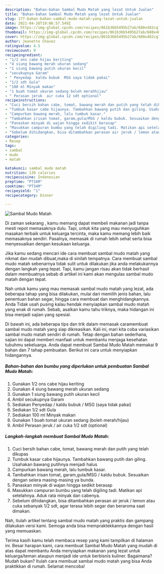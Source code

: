 ```yaml
---
description: "Bahan-bahan Sambal Mudo Matah yang lezat Untuk Jualan"
title: "Bahan-bahan Sambal Mudo Matah yang lezat Untuk Jualan"
slug: 177-bahan-bahan-sambal-mudo-matah-yang-lezat-untuk-jualan
date: 2021-04-26T19:06:57.549Z
image: https://img-global.cpcdn.com/recipes/861b36b5495b27ab/680x482cq70/sambal-mudo-matah-foto-resep-utama.jpg
thumbnail: https://img-global.cpcdn.com/recipes/861b36b5495b27ab/680x482cq70/sambal-mudo-matah-foto-resep-utama.jpg
cover: https://img-global.cpcdn.com/recipes/861b36b5495b27ab/680x482cq70/sambal-mudo-matah-foto-resep-utama.jpg
author: Jeanette Chavez
ratingvalue: 4.5
reviewcount: 9
recipeingredient:
- "1/2 ons cabe hijau keriting"
- "4 siung bawang merah ukuran sedang"
- "1 siung bawang putih ukuran kecil"
- "secukupnya Garam"
- " Penyedap  kaldu bubuk  MSG saya tidak pakai"
- "1/2 sdt Gula"
- "100 ml Minyak makan"
- "1 buah tomat ukuran sedang boleh merahhijau"
- " Perasan jeruk  air cuka 12 sdt optional"
recipeinstructions:
- "Cuci bersih bahan cabe, tomat, bawang merah dan putih yang telah dikupas"
- "Tumbuk kasar cabe hijaunya. Tambahkan bawang putih dan giling. Usahakan bawang putihnya menjadi halus"
- "Campurkan bawang merah, lalu tumbuk kasar."
- "Tambahkan irisan tomat, garam,gula/MSG / kaldu bubuk. Sesuaikan dengan selera masing-masing ya bunda."
- "Panaskan minyak di wajan hingga sedikit berasap"
- "Masukkan campuran bumbu yang telah digiling tadi. Matikan api setelahnya. Aduk rata minyak dan cabenya."
- "Sebelum dihidangkan, bisa ditambahkan perasan air jeruk / lemon atau cuka sebanyak 1/2 sdt, agar terasa lebih segar dan beraroma saat dimakan."
categories:
- Resep
tags:
- sambal
- mudo
- matah

katakunci: sambal mudo matah 
nutrition: 139 calories
recipecuisine: Indonesian
preptime: "PT16M"
cooktime: "PT34M"
recipeyield: "1"
recipecategory: Dinner

---
```



![Sambal Mudo Matah](https://img-global.cpcdn.com/recipes/861b36b5495b27ab/680x482cq70/sambal-mudo-matah-foto-resep-utama.jpg)

Di zaman  sekarang , kamu memang dapat membeli makanan jadi tanpa mesti repot memasaknya dulu. Tapi, untuk kita yang mau menyuguhkan masakan terbaik untuk keluarga tercinta, maka kamu memang lebih baik memasaknya sendiri. Pasalnya, memasak di rumah lebih sehat serta bisa menyesuaikan dengan kesukaan keluarga.

Jika kamu sedang mencari ide cara membuat sambal mudo matah yang nikmat dan mudah dibuat,maka di sinilah tempatnya. Cara membuat sambal mudo matah  sebenarnya tidak sulit untuk dilakukan jika anda melakukannya dengan langkah yang tepat. Tapi, kamu jangan risau akan tidak berhasil dalam membuatnya 
sebab di artikel ini kami akan mengulas sambal mudo matah dengan tepat.  



Nah untuk kamu yang mau memasak sambal mudo matah yang lezat, ada beberapa tahap yang bisa dilakukan, mulai dari memilih jenis bahan, lalu penentuan bahan segar, hingga cara membuat dan menghidangkannya. Anda Tidak usah pusing kalau hendak menyiapkan sambal mudo matah yang enak di rumah. Sebab, asalkan kamu  tahu triknya, maka hidangan ini bisa menjadi sajian yang spesial.

Di bawah ini, ada beberapa tips dan trik dalam memasak caramembuat sambal mudo matah yang siap dikreasikan. Kali ini, mari kita coba variasikan sambal mudo matah sendiri di rumah. Tetap dengan bahan sederhana, sajian ini dapat memberi manfaat untuk membantu menjaga kesehatan tubuhmu sekeluarga. Anda dapat membuat Sambal Mudo Matah memakai 9 bahan dan 7 tahap pembuatan. Berikut ini cara untuk menyiapkan hidangannya.

<!--inarticleads1-->

##### Bahan-bahan dan bumbu yang diperlukan untuk pembuatan Sambal Mudo Matah:

1. Gunakan 1/2 ons cabe hijau keriting
1. Gunakan 4 siung bawang merah ukuran sedang
1. Gunakan 1 siung bawang putih ukuran kecil
1. Ambil secukupnya Garam
1. Sediakan  Penyedap / kaldu bubuk / MSG (saya tidak pakai)
1. Sediakan 1/2 sdt Gula
1. Sediakan 100 ml Minyak makan
1. Gunakan 1 buah tomat ukuran sedang (boleh merah/hijau)
1. Ambil  Perasan jeruk / air cuka 1/2 sdt (optional)




<!--inarticleads2-->

##### Langkah-langkah membuat Sambal Mudo Matah:

1. Cuci bersih bahan cabe, tomat, bawang merah dan putih yang telah dikupas
1. Tumbuk kasar cabe hijaunya. Tambahkan bawang putih dan giling. Usahakan bawang putihnya menjadi halus
1. Campurkan bawang merah, lalu tumbuk kasar.
1. Tambahkan irisan tomat, garam,gula/MSG / kaldu bubuk. Sesuaikan dengan selera masing-masing ya bunda.
1. Panaskan minyak di wajan hingga sedikit berasap
1. Masukkan campuran bumbu yang telah digiling tadi. Matikan api setelahnya. Aduk rata minyak dan cabenya.
1. Sebelum dihidangkan, bisa ditambahkan perasan air jeruk / lemon atau cuka sebanyak 1/2 sdt, agar terasa lebih segar dan beraroma saat dimakan.




Nah, itulah artikel tentang  sambal mudo matah  yang praktis dan gampang dilakukan versi kami. Semoga anda bisa mempraktekkannya dengan hasil yang memuaskan. 

Terima kasih kamu telah membaca resep yang kami tampilkan di halaman ini. Besar harapan kami, cara membuat  Sambal Mudo Matah yang mudah di atas dapat membantu Anda menyiapkan makanan yang lezat untuk keluarga/teman ataupun menjadi ide untuk berbisnis kuliner. Bagaimana? Mudah bukan? Itulah cara membuat sambal mudo matah yang bisa Anda praktikkan di rumah. Selamat mencoba!

